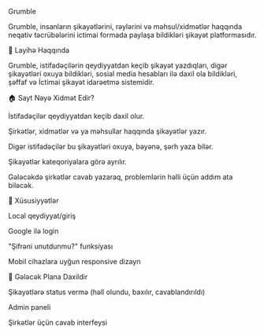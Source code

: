 Grumble

Grumble, insanların şikayətlərini, rəylərini və məhsul/xidmətlər haqqında neqativ təcrübələrini ictimai formada paylaşa bildikləri şikayət platformasıdır.

🌟 Layihə Haqqında

Grumble, istifadəçilərin qeydiyyatdan keçib şikayət yazdıqları, digər şikayətləri oxuya bildikləri, sosial media hesabları ilə daxil ola bildikləri, şəffaf və İctimai şikayət idarəetmə sistemidir.

🏠 Sayt Nəyə Xidmət Edir?

İstifadəçilər qeydiyyatdan keçib daxil olur.

Şirkətlər, xidmətlər və ya məhsullar haqqında şikayətlər yazır.

Digər istifadəçilər bu şikayətləri oxuya, bəyənə, şərh yaza bilər.

Şikayətlər kateqoriyalara görə ayrılır.

Gələcəkdə şirkətlər cavab yazaraq, problemlərin həlli üçün addım ata biləcək.


📝 Xüsusiyyətlər

Local qeydiyyat/giriş

Google ilə login

"Şifrəni unutdunmu?" funksiyası

Mobil cihazlara uyğun responsive dizayn

🚀 Gələcək Plana Daxildir

Şikayətlərə status vermə (həll olundu, baxılır, cavablandırıldı)

Admin paneli

Şirkətlər üçün cavab interfeysi